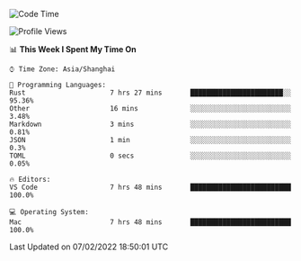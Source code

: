 <!--START_SECTION:waka-->
![Code Time](http://img.shields.io/badge/Code%20Time-973%20hrs%2059%20mins-blue)

![Profile Views](http://img.shields.io/badge/Profile%20Views-47-blue)

📊 **This Week I Spent My Time On** 

```text
⌚︎ Time Zone: Asia/Shanghai

💬 Programming Languages: 
Rust                     7 hrs 27 mins       ███████████████████████░░   95.36% 
Other                    16 mins             ░░░░░░░░░░░░░░░░░░░░░░░░░   3.48% 
Markdown                 3 mins              ░░░░░░░░░░░░░░░░░░░░░░░░░   0.81% 
JSON                     1 min               ░░░░░░░░░░░░░░░░░░░░░░░░░   0.3% 
TOML                     0 secs              ░░░░░░░░░░░░░░░░░░░░░░░░░   0.05%

🔥 Editors: 
VS Code                  7 hrs 48 mins       █████████████████████████   100.0%

💻 Operating System: 
Mac                      7 hrs 48 mins       █████████████████████████   100.0%

```


 Last Updated on 07/02/2022 18:50:01 UTC
<!--END_SECTION:waka-->

